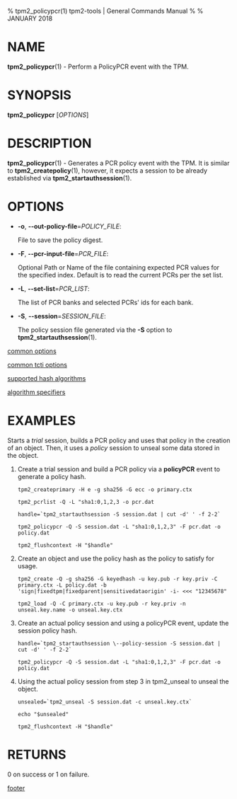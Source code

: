 % tpm2_policypcr(1) tpm2-tools | General Commands Manual
%
% JANUARY 2018

# NAME

**tpm2_policypcr**(1) - Perform a PolicyPCR event with the TPM.

# SYNOPSIS

**tpm2_policypcr** [*OPTIONS*]

# DESCRIPTION

**tpm2_policypcr**(1) - Generates a PCR policy event with the TPM. It is similar
to **tpm2_createpolicy**(1), however, it expects a session to be already
established via **tpm2_startauthsession**(1).

# OPTIONS

  * **-o**, **\--out-policy-file**=_POLICY\_FILE_:
    
    File to save the policy digest.

  * **-F**, **\--pcr-input-file**=_PCR\_FILE_:
    
    Optional Path or Name of the file containing expected PCR values for the
    specified index. Default is to read the current PCRs per the set list.

  * **-L**, **\--set-list**=_PCR\_LIST_:
    
    The list of PCR banks and selected PCRs' ids for each bank.

  * **-S**, **\--session**=_SESSION_FILE_:

    The policy session file generated via the **-S** option to
    **tpm2_startauthsession**(1).

[common options](common/options.md)

[common tcti options](common/tcti.md)

[supported hash algorithms](common/hash.md)

[algorithm specifiers](common/alg.md)

# EXAMPLES

Starts a *trial* session, builds a PCR policy and uses that policy in the creation of an object.
Then, it uses a *policy* session to unseal some data stored in the object.

1. Create a trial session and build a PCR policy via a **policyPCR** event to generate a policy hash.
    ```
    tpm2_createprimary -H e -g sha256 -G ecc -o primary.ctx

    tpm2_pcrlist -Q -L "sha1:0,1,2,3 -o pcr.dat

    handle=`tpm2_startauthsession -S session.dat | cut -d' ' -f 2-2`

    tpm2_policypcr -Q -S session.dat -L "sha1:0,1,2,3" -F pcr.dat -o policy.dat

    tpm2_flushcontext -H "$handle"
    ```
2. Create an object and use the policy hash as the policy to satisfy for usage.
    ```
    tpm2_create -Q -g sha256 -G keyedhash -u key.pub -r key.priv -C primary.ctx -L policy.dat -b 'sign|fixedtpm|fixedparent|sensitivedataorigin' -i- <<< "12345678"

    tpm2_load -Q -C primary.ctx -u key.pub -r key.priv -n unseal.key.name -o unseal.key.ctx
    ```
3. Create an actual policy session and using a policyPCR event, update the session policy hash.
    ```
    handle=`tpm2_startauthsession \--policy-session -S session.dat | cut -d' ' -f 2-2`

    tpm2_policypcr -Q -S session.dat -L "sha1:0,1,2,3" -F pcr.dat -o policy.dat
    ```
4. Using the actual policy session from step 3 in tpm2_unseal to unseal the object.
    ```
    unsealed=`tpm2_unseal -S session.dat -c unseal.key.ctx`

    echo "$unsealed"

    tpm2_flushcontext -H "$handle"
    ```

# RETURNS

0 on success or 1 on failure.

[footer](common/footer.md)
